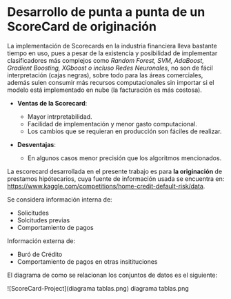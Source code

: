 # Desarrollo de punta a punta de un ScoreCard de originación
La implementación de Scorecards en la industria financiera lleva bastante tiempo en uso, pues a pesar de la existencia y posibilidad de implementar clasificadores más complejos como *Random Forest, SVM, AdaBoost, Gradient Boosting, XGboost o incluso Redes Neuronales*, no son de fácil interpretación (cajas negras), sobre todo para las áreas comerciales, además sulen consumir más recursos computacionales sin importar si el modelo está implementado en nube (la facturación es más costosa).
* **Ventas de la Scorecard**:
    * Mayor intrpretabilidad.
    * Facilidad de implementación y menor gasto computacional.
    * Los cambios que se requieran en producción son fáciles de realizar.
   
* **Desventajas**:
    * En algunos casos menor precisión que los algoritmos mencionados.

 La escorecard desarrollada en el presente trabajo es para **la originación** de prestamos hipótecarios, cuya fuente de información usada se encuentra en: https://www.kaggle.com/competitions/home-credit-default-risk/data.

Se considera información interna de:
* Solicitudes
* Solcitudes previas
* Comportamiento de pagos

Información externa de:

* Buró de Crédito
* Comportamiento de pagos en otras insitituciones

El diagrama de como se relacionan los conjuntos de datos es el siguiente:

![ScoreCard-Project](diagrama tablas.png)
diagrama tablas.png
